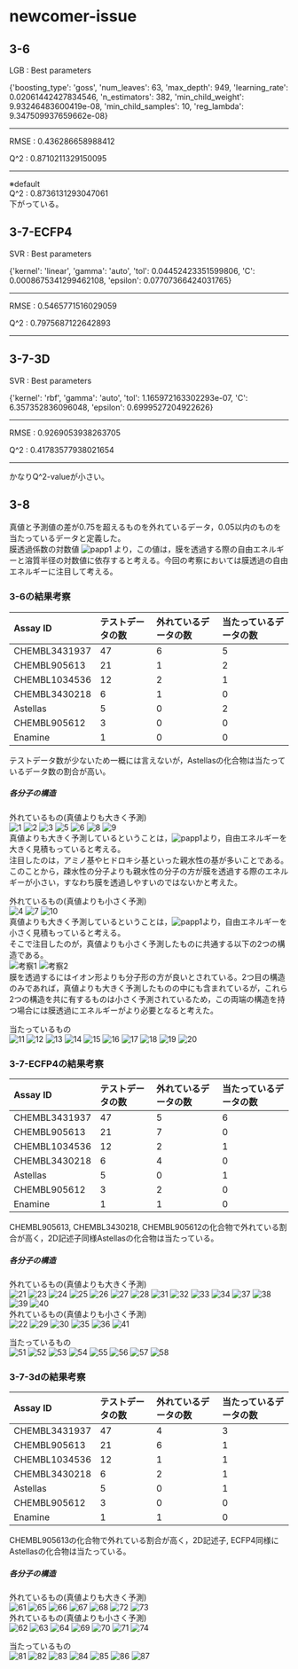 # newcomer-issue

## 3-6

LGB : Best parameters

{'boosting_type': 'goss', 'num_leaves': 63, 'max_depth': 949, 'learning_rate': 0.02061442427834546, 'n_estimators': 382, 'min_child_weight': 9.93246483600419e-08, 'min_child_samples': 10, 'reg_lambda': 9.347509937659662e-08}

---------------------------------------

RMSE : 0.436286658988412

Q^2 : 0.8710211329150095  

---------------------------------------  
※default  
Q^2 : 0.8736131293047061  
下がっている。  

## 3-7-ECFP4

SVR : Best parameters

{'kernel': 'linear', 'gamma': 'auto', 'tol': 0.04452423351599806, 'C': 0.0008675341299462108, 'epsilon': 0.07707366424031765}

---------------------------------------

RMSE : 0.5465771516029059

Q^2 : 0.7975687122642893

---------------------------------------

## 3-7-3D

SVR : Best parameters

{'kernel': 'rbf', 'gamma': 'auto', 'tol': 1.165972163302293e-07, 'C': 6.357352836096048, 'epsilon': 0.6999527204922626}

---------------------------------------

RMSE : 0.9269053938263705

Q^2 : 0.41783577938021654

---------------------------------------

かなりQ^2-valueが小さい。

## 3-8  
真値と予測値の差が0.75を超えるものを外れているデータ，0.05以内のものを当たっているデータと定義した。  
膜透過係数の対数値
![papp1](newcomer3/papp/1.gif)
より，この値は，膜を透過する際の自由エネルギーと溶質半径の対数値に依存すると考える。今回の考察においては膜透過の自由エネルギーに注目して考える。

### 3-6の結果考察
|Assay ID|テストデータの数|外れているデータの数|当たっているデータの数|
|:---|:---|:---|:---| 
|CHEMBL3431937|47|6|5|
|CHEMBL905613|21|1|2|
|CHEMBL1034536|12|2|1| 
|CHEMBL3430218|6|1|0|
|Astellas|5|0|2|
|CHEMBL905612|3|0|0|  
|Enamine|1|0|0|

テストデータ数が少ないため一概には言えないが，Astellasの化合物は当たっているデータ数の割合が高い。

##### 各分子の構造  
外れているもの(真値よりも大きく予測)  
![1](newcomer3/newcomer3_6_out/1.png)
![2](newcomer3/newcomer3_6_out/2.png)
![3](newcomer3/newcomer3_6_out/3.png)
![5](newcomer3/newcomer3_6_out/5.png)
![6](newcomer3/newcomer3_6_out/6.png)
![8](newcomer3/newcomer3_6_out/8.png)
![9](newcomer3/newcomer3_6_out/9.png)  
真値よりも大きく予測しているということは，![papp1](newcomer3/papp/1.gif)より，自由エネルギーを大きく見積もっていると考える。  
注目したのは，アミノ基やヒドロキシ基といった親水性の基が多いことである。このことから，疎水性の分子よりも親水性の分子の方が膜を透過する際のエネルギーが小さい，すなわち膜を透過しやすいのではないかと考えた。  

外れているもの(真値よりも小さく予測)  
![4](newcomer3/newcomer3_6_out/4.png)
![7](newcomer3/newcomer3_6_out/7.png)
![10](newcomer3/newcomer3_6_out/10.png)  
真値よりも大きく予測しているということは，![papp1](newcomer3/papp/1.gif)より，自由エネルギーを小さく見積もっていると考える。  
そこで注目したのが，真値よりも小さく予測したものに共通する以下の2つの構造である。  
![考察1](newcomer3/newcomer_inquiry/1.jpg)
![考察2](newcomer3/newcomer_inquiry/2.jpg)  
膜を透過するにはイオン形よりも分子形の方が良いとされている。2つ目の構造のみであれば，真値よりも大きく予測したものの中にも含まれているが，これら2つの構造を共に有するものは小さく予測されているため，この両端の構造を持つ場合には膜透過にエネルギーがより必要となると考えた。  


当たっているもの  
![11](newcomer3/newcomer3_6_in/1.png)
![12](newcomer3/newcomer3_6_in/2.png)
![13](newcomer3/newcomer3_6_in/3.png)
![14](newcomer3/newcomer3_6_in/4.png)
![15](newcomer3/newcomer3_6_in/5.png)
![16](newcomer3/newcomer3_6_in/6.png)
![17](newcomer3/newcomer3_6_in/7.png)
![18](newcomer3/newcomer3_6_in/8.png)
![19](newcomer3/newcomer3_6_in/9.png)
![20](newcomer3/newcomer3_6_in/10.png)

### 3-7-ECFP4の結果考察  
|Assay ID|テストデータの数|外れているデータの数|当たっているデータの数|
|:---|:---|:---|:---| 
|CHEMBL3431937|47|5|6|
|CHEMBL905613|21|7|0|
|CHEMBL1034536|12|2|1| 
|CHEMBL3430218|6|4|0|
|Astellas|5|0|1|
|CHEMBL905612|3|2|0|  
|Enamine|1|1|0|

CHEMBL905613, CHEMBL3430218, CHEMBL905612の化合物で外れている割合が高く，2D記述子同様Astellasの化合物は当たっている。

##### 各分子の構造  
外れているもの(真値よりも大きく予測)  
![21](newcomer3/newcomer3_7_ecfp4_out/1.png)
![23](newcomer3/newcomer3_7_ecfp4_out/3.png)
![24](newcomer3/newcomer3_7_ecfp4_out/4.png)
![25](newcomer3/newcomer3_7_ecfp4_out/5.png)
![26](newcomer3/newcomer3_7_ecfp4_out/6.png)
![27](newcomer3/newcomer3_7_ecfp4_out/7.png)
![28](newcomer3/newcomer3_7_ecfp4_out/8.png)
![31](newcomer3/newcomer3_7_ecfp4_out/11.png)
![32](newcomer3/newcomer3_7_ecfp4_out/12.png)
![33](newcomer3/newcomer3_7_ecfp4_out/13.png)
![34](newcomer3/newcomer3_7_ecfp4_out/14.png)
![37](newcomer3/newcomer3_7_ecfp4_out/17.png)
![38](newcomer3/newcomer3_7_ecfp4_out/18.png)
![39](newcomer3/newcomer3_7_ecfp4_out/19.png)
![40](newcomer3/newcomer3_7_ecfp4_out/20.png)  
外れているもの(真値よりも小さく予測)  
![22](newcomer3/newcomer3_7_ecfp4_out/2.png)
![29](newcomer3/newcomer3_7_ecfp4_out/9.png)
![30](newcomer3/newcomer3_7_ecfp4_out/10.png)
![35](newcomer3/newcomer3_7_ecfp4_out/15.png)
![36](newcomer3/newcomer3_7_ecfp4_out/16.png)
![41](newcomer3/newcomer3_7_ecfp4_out/21.png)  


当たっているもの  
![51](newcomer3/newcomer3_7_ecfp4_in/1.png)
![52](newcomer3/newcomer3_7_ecfp4_in/2.png)
![53](newcomer3/newcomer3_7_ecfp4_in/3.png)
![54](newcomer3/newcomer3_7_ecfp4_in/4.png)
![55](newcomer3/newcomer3_7_ecfp4_in/5.png)
![56](newcomer3/newcomer3_7_ecfp4_in/6.png)
![57](newcomer3/newcomer3_7_ecfp4_in/7.png)
![58](newcomer3/newcomer3_7_ecfp4_in/8.png)

### 3-7-3dの結果考察
|Assay ID|テストデータの数|外れているデータの数|当たっているデータの数|
|:---|:---|:---|:---| 
|CHEMBL3431937|47|4|3|
|CHEMBL905613|21|6|1|
|CHEMBL1034536|12|1|1| 
|CHEMBL3430218|6|2|1|
|Astellas|5|0|1|
|CHEMBL905612|3|0|0|  
|Enamine|1|1|0|

CHEMBL905613の化合物で外れている割合が高く，2D記述子, ECFP4同様にAstellasの化合物は当たっている。

##### 各分子の構造  
外れているもの(真値よりも大きく予測)  
![61](newcomer3/newcomer3_7_3d_out/1.png)
![65](newcomer3/newcomer3_7_3d_out/5.png)
![66](newcomer3/newcomer3_7_3d_out/6.png)
![67](newcomer3/newcomer3_7_3d_out/7.png)
![68](newcomer3/newcomer3_7_3d_out/8.png)
![72](newcomer3/newcomer3_7_3d_out/12.png)
![73](newcomer3/newcomer3_7_3d_out/13.png)  
外れているもの(真値よりも小さく予測)  
![62](newcomer3/newcomer3_7_3d_out/2.png)
![63](newcomer3/newcomer3_7_3d_out/3.png)
![64](newcomer3/newcomer3_7_3d_out/4.png)
![69](newcomer3/newcomer3_7_3d_out/9.png)
![70](newcomer3/newcomer3_7_3d_out/10.png)
![71](newcomer3/newcomer3_7_3d_out/11.png)
![74](newcomer3/newcomer3_7_3d_out/14.png)  

当たっているもの  
![81](newcomer3/newcomer3_7_3d_in/1.png)
![82](newcomer3/newcomer3_7_3d_in/2.png)
![83](newcomer3/newcomer3_7_3d_in/3.png)
![84](newcomer3/newcomer3_7_3d_in/4.png)
![85](newcomer3/newcomer3_7_3d_in/5.png)
![86](newcomer3/newcomer3_7_3d_in/6.png)
![87](newcomer3/newcomer3_7_3d_in/7.png)
















